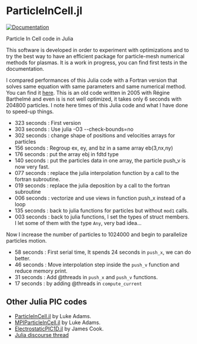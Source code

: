 # ParticleInCell.jl

[![Documentation](https://github.com/juliavlasov/ParticleInCell.jl/workflows/Documentation/badge.svg)](https://juliavlasov.github.io/ParticleInCell.jl/dev)

Particle In Cell code in Julia

This software is developed in order to experiment with optimizations and to try the best way to have an efficient package for particle-mesh numerical methods for plasmas.
It is a work in progress, you can find first tests in the documentation.

I compared performances of this Julia code with a Fortran version that 
solves same equation with same parameters and same numerical method.
You can find it [here](https://github.com/pnavaro/vm_nonunif). This is an old code written in 2005 with Régine Barthelmé and even is is not well optimized, it takes only 6 seconds with 204800 particles. I note here times of this Julia code and what I have done to speed-up things.

- 323 seconds : First version 
- 303 seconds : Use julia -O3 --check-bounds=no
- 302 seconds : change shape of positions and velocities arrays for particles
- 156 seconds : Regroup ex, ey, and bz in a same array eb(3,nx,ny)
- 176 seconds : put the array ebj in fdtd type
- 140 seconds : put the particles data in one array, the particle push_v is now very fast.
- 077 seconds : replace the julia interpolation function by a call to the fortran subroutine.
- 019 seconds : replace the julia deposition by a call to the fortran subroutine
- 006 seconds : vectorize and use views in function push_x instead of a loop
- 135 seconds : back to julia functions for particles but without `mod1` calls.
- 003 seconds : back to julia functions, I set the types of struct members. I let some of them with the type `Any`, very bad idea...

Now I increase the number of particles to 1024000 and begin to parallelize particles motion.

- 58 seconds : First serial time, It spends 24 seconds in `push_x`, we can do better.
- 46 seconds : Move interpolation step inside the `push_v` function and reduce memory print. 
- 31 seconds : Add @threads in `push_x` and `push_v` functions. 
- 17 seconds : by adding @threads in `compute_current`

## Other Julia PIC codes 

- [ParticleInCell.jl](https://github.com/adamslc/ParticleInCell.jl) by Luke Adams.
- [MPIParticleInCell.jl](https://github.com/adamslc/MPIParticleInCell.jl) by Luke Adams.
- [ElectrostaticPIC1D.jl](https://github.com/jwscook/ElectrostaticPIC1D.jl) by James Cook.
- [Julia discourse thread](https://discourse.julialang.org/t/pic-particle-in-cell-space-charge-tracking-simulation/)
